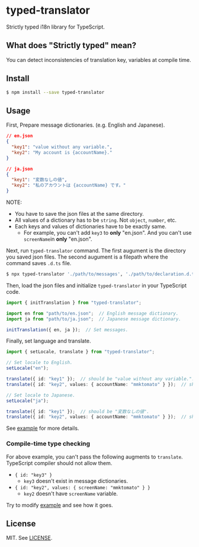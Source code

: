 # typed-translator

Strictly typed i18n library for TypeScript.

## What does "Strictly typed" mean?

You can detect inconsistencies of translation key, variables at compile time.

## Install

```bash
$ npm install --save typed-translator
```

## Usage

First, Prepare message dictionaries. (e.g. English and Japanese).

```json
// en.json
{
  "key1": "value without any variable.",
  "key2": "My account is {accountName}."
}
```
```json
// ja.json
{
  "key1": "変数なしの値",
  "key2": "私のアカウントは {accountName} です。"
}
```

NOTE:

* You have to save the json files at the same directory.
* All values of a dictionary has to be `string`. Not `object`, `number`, etc.
* Each keys and values of dictionaries have to be exactly same.
    * For example, you can't add `key3` to **only** "en.json". And you can't use `screenName`in **only** "en.json".

Next, run `typed-translator` command. The first augument is the directory you saved json files. The second augument is a filepath where the command saves `.d.ts` file.

```bash
$ npx typed-translator './path/to/messages', './path/to/declaration.d.ts'
```

Then, load the json files and initialize `typed-translator` in your TypeScript code.

```typescript
import { initTranslation } from "typed-translator";

import en from "path/to/en.json";  // English message dictionary.
import ja from "path/to/ja.json";  // Japanese message dictionary.

initTranslation({ en, ja });  // Set messages.
```

Finally, set language and translate.

```typescript
import { setLocale, translate } from "typed-translator";

// Set locale to English.
setLocale("en");

translate({ id: "key1" });  // should be "value without any variable.".
translate({ id: "key2", values: { accountName: "mmktomato" } });  // should be "My account is mmktomato.".

// Set locale to Japanese.
setLocale("ja");

translate({ id: "key1" });  // should be "変数なしの値".
translate({ id: "key2", values: { accountName: "mmktomato" } });  // should be "私のアカウントは {accountName} です。".
```

See [example](https://github.com/mmktomato/typed-translator/tree/master/example) for more details.

### Compile-time type checking

For above example, you can't pass the following augments to `translate`. TypeScript compiler should not allow them.

* `{ id: "key3" }`
    * `key3` doesn't exist in message dictionaries.
* `{ id: "key2", values: { screenName: "mmktomato" } }`
    * `key2` doesn't have `screenName` variable.

Try to modify [example](https://github.com/mmktomato/typed-translator/tree/master/example) and see how it goes.

## License

MIT. See [LICENSE](https://github.com/mmktomato/typed-translator/blob/master/LICENSE).
